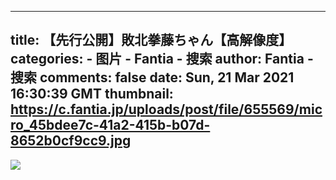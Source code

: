 
---
title: 【先行公開】敗北拳藤ちゃん【高解像度】
categories: 
    - 图片
    - Fantia - 搜索
author: Fantia - 搜索
comments: false
date: Sun, 21 Mar 2021 16:30:39 GMT
thumbnail: https://c.fantia.jp/uploads/post/file/655569/micro_45bdee7c-41a2-415b-b07d-8652b0cf9cc9.jpg
---

<div>   
<img src="https://c.fantia.jp/uploads/post/file/655569/micro_45bdee7c-41a2-415b-b07d-8652b0cf9cc9.jpg" referrerpolicy="no-referrer">  
</div>
            